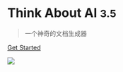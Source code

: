 <!-- _coverpage.md -->
# Think About AI <small>3.5</small>


>一个神奇的文档生成器

<!-- [GitHub](https://github.com/docsify/docsify) -->
[Get Started](README)

<!-- ![](logo.png) -->
![ ](_docs/7.png)

<!-- background color -->
